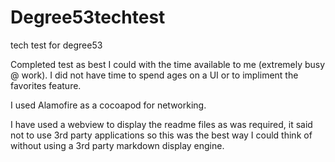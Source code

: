 # Degree53techtest
tech test for degree53

Completed test as best I could with the time available to me (extremely busy @ work). I did not have time to spend ages on a UI or to impliment the favorites feature.

I used Alamofire as a cocoapod for networking.

I have used a webview to display the readme files as was required, it said not to use 3rd party applications so this was the best way I could think of without using a 3rd party markdown display engine.
